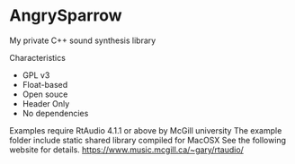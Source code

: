 AngrySparrow
============

My private C++ sound synthesis library

Characteristics
- GPL v3
- Float-based
- Open souce
- Header Only 
- No dependencies

Examples require RtAudio 4.1.1 or above by McGill university
The example folder include static shared library compiled for MacOSX
See the following website for details.
https://www.music.mcgill.ca/~gary/rtaudio/